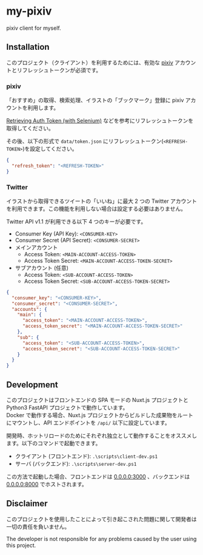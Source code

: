# my-pixiv

pixiv client for myself.

## Installation

このプロジェクト（クライアント）を利用するためには、有効な [pixiv](https://www.pixiv.net) アカウントとリフレッシュトークンが必須です。

### pixiv

「おすすめ」の取得、検索処理、イラストの「ブックマーク」登録に pixiv アカウントを利用します。

[Retrieving Auth Token (with Selenium)](https://gist.github.com/upbit/6edda27cb1644e94183291109b8a5fde) などを参考にリフレッシュトークンを取得してください。

その後、以下の形式で `data/token.json` にリフレッシュトークン(`<REFRESH-TOKEN>`)を設定してください。

```json
{
  "refresh_token": "<REFRESH-TOKEN>"
}
```

### Twitter

イラストから取得できるツイートの「いいね」に最大 2 つの Twitter アカウントを利用できます。この機能を利用しない場合は設定する必要はありません。

Twitter API v1.1 が利用できる以下 4 つのキーが必要です。

- Consumer Key (API Key): `<CONSUMER-KEY>`
- Consumer Secret (API Secret): `<CONSUMER-SECRET>`
- メインアカウント
  - Access Token: `<MAIN-ACCOUNT-ACCESS-TOKEN>`
  - Access Token Secret: `<MAIN-ACCOUNT-ACCESS-TOKEN-SECRET>`
- サブアカウント (任意)
  - Access Token: `<SUB-ACCOUNT-ACCESS-TOKEN>`
  - Access Token Secret: `<SUB-ACCOUNT-ACCESS-TOKEN-SECRET>`

```json
{
  "consumer_key": "<CONSUMER-KEY>",
  "consumer_secret": "<CONSUMER-SECRET>",
  "accounts": {
    "main": {
      "access_token": "<MAIN-ACCOUNT-ACCESS-TOKEN>",
      "access_token_secret": "<MAIN-ACCOUNT-ACCESS-TOKEN-SECRET>"
    },
    "sub": {
      "access_token": "<SUB-ACCOUNT-ACCESS-TOKEN>",
      "access_token_secret": "<SUB-ACCOUNT-ACCESS-TOKEN-SECRET>"
    }
  }
}
```

## Development

このプロジェクトはフロントエンドの SPA モードの Nuxt.js プロジェクトと Python3 FastAPI プロジェクトで動作しています。  
Docker で動作する場合、Nuxt.js プロジェクトからビルドした成果物をルートにマウントし、API エンドポイントを `/api/` 以下に設定しています。

開発時、ホットリロードのためにそれぞれ独立として動作することをオススメします。以下のコマンドで起動できます。

- クライアント (フロントエンド): `.\scripts\client-dev.ps1`
- サーバ (バックエンド): `.\scripts\server-dev.ps1`

この方法で起動した場合、フロントエンドは [0.0.0.0:3000](http://localhost:3000) 、バックエンドは [0.0.0.0:8000](http://localhost:8000) でホストされます。

## Disclaimer

このプロジェクトを使用したことによって引き起こされた問題に関して開発者は一切の責任を負いません。

The developer is not responsible for any problems caused by the user using this project.
